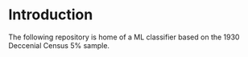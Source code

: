 # Introduction
The following repository is home of a ML classifier based on the 1930 Deccenial Census 5% sample. 
